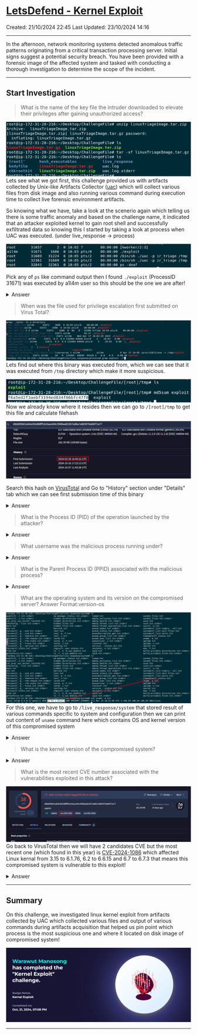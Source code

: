 # [LetsDefend - Kernel Exploit](https://app.letsdefend.io/challenge/kernel-exploit)
Created: 21/10/2024 22:45
Last Updated: 23/10/2024 14:16
* * *
In the afternoon, network monitoring systems detected anomalous traffic patterns originating from a critical transaction processing server. Initial signs suggest a potential security breach. You have been provided with a forensic image of the affected system and tasked with conducting a thorough investigation to determine the scope of the incident.

* * *
## Start Investigation
>What is the name of the key file the intruder downloaded to elevate their privileges after gaining unauthorized access?

![42977ae2d8c63fd15a22b1566a8c5dc2.png](/_resources/42977ae2d8c63fd15a22b1566a8c5dc2.png)
Lets see what we got first, this challenge provided us with artifacts collected by Unix-like Artifacts Collector ([uac](https://github.com/tclahr/uac)) which will collect various files from disk image and also running various command during execution time to collect live forensic environment artifacts.

So knowing what we have, take a look at the scenerio again which telling us there is some traffic anomaly and based on the challenge name, it indicated that an attacker exploited kernel to gain root shell and successfully exfiltrated data so knowing this I started by taking a look at process when UAC was executed. (under live_response -> process)

![61c16cc0752887cc9c3c537d09b0286f.png](/_resources/61c16cc0752887cc9c3c537d09b0286f.png)

Pick any of `ps` like command output then I found `./exploit` (ProcessID 31671) was executed by a1l4m user so this should be the one we are after!

<details>
  <summary>Answer</summary>
<pre><code>exploit</code></pre>
</details>

>When was the file used for privilege escalation first submitted on Virus Total?

![9677b17b6e890fd526548ea9a072836d.png](/_resources/9677b17b6e890fd526548ea9a072836d.png)
Lets find out where this binary was executed from, which we can see that it was executed from `/tmp` directory which make it more suspicious.

![0715763d1f2d025e2745de8d4d4975d6.png](/_resources/0715763d1f2d025e2745de8d4d4975d6.png)
Now we already know where it resides then we can go to `/[root]/tmp` to get this file and calculate filehash

![7b5d7447e762cbdb9916c00c1e4c79ce.png](/_resources/7b5d7447e762cbdb9916c00c1e4c79ce.png)

Search this hash on [VirusTotal](https://www.virustotal.com/gui/file/d8dd09b01eb4e363d88ff53c0aace04c39dbea822b7adba7a883970abbf72a77/details) and Go to "History" section under "Details" tab which we can see first submission time of this binary
<details>
  <summary>Answer</summary>
<pre><code>
2024-03-26 16:45:52 UTC</code></pre>
</details>

>What is the Process ID (PID) of the operation launched by the attacker?
<details>
  <summary>Answer</summary>
<pre><code>31671</code></pre>
</details>

>What username was the malicious process running under?
<details>
  <summary>Answer</summary>
<pre><code>a1l4m</code></pre>
</details>

>What is the Parent Process ID (PPID) associated with the malicious process?
<details>
  <summary>Answer</summary>
<pre><code>1686</code></pre>
</details>

>What are the operating system and its version on the compromised server?
Answer Format:version-os

![67a5907bcaf30aead8d5a710179ad776.png](/_resources/67a5907bcaf30aead8d5a710179ad776.png)
For this one, we have to go to `/live_response/system` that stored result of various commands specific to system and configuration then we can print out content of `uname` command here which contains OS and kernel version of this compromised system
<details>
  <summary>Answer</summary>
<pre><code>22.04.1-Ubuntu</code></pre>
</details>

>What is the kernel version of the compromised system?
<details>
  <summary>Answer</summary>
<pre><code>6.5.0-27-generic</code></pre>
</details>

>What is the most recent CVE number associated with the vulnerabilities exploited in this attack?

![a692ed6469f2970e50fe163ef6e61f7d.png](/_resources/a692ed6469f2970e50fe163ef6e61f7d.png)
Go back to VirusTotal then we will have 2 candidates CVE but the most recent one (which found in this year) is [CVE-2024-1086](https://www.crowdstrike.com/en-us/blog/active-exploitation-linux-kernel-privilege-escalation-vulnerability/) which affected Linux kernal from 3.15 to 6.1.76, 6.2 to 6.6.15 and 6.7 to 6.7.3 that means this compromised system is vulnerable to this exploit! 
<details>
  <summary>Answer</summary>
<pre><code>cve-2024-1086</code></pre>
</details>

* * *
## Summary

On this challenge, we investigated linux kernel exploit from artifacts collected by UAC which collected various files and output of various commands during artifacts acquisition that helped us pin point which process is the most suspicious one and where it located on disk image of compromised system! 
<div align=center>

![c4c38d002342f5772c160e36ece875eb.png](/_resources/c4c38d002342f5772c160e36ece875eb.png)
</div>

* * *
